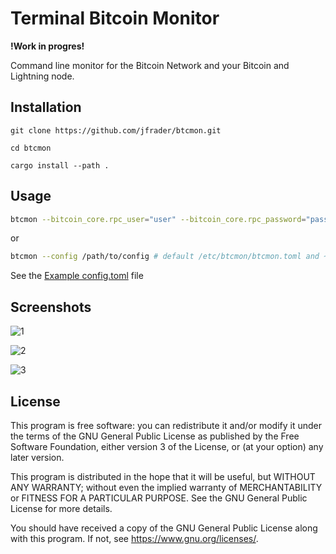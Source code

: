 # Terminal Bitcoin Monitor

**!Work in progres!**

Command line monitor for the Bitcoin Network and your Bitcoin and Lightning node.

## Installation

`git clone https://github.com/jfrader/btcmon.git`

`cd btcmon`

`cargo install --path .`

## Usage

```sh
btcmon --bitcoin_core.rpc_user="user" --bitcoin_core.rpc_password="password"
```
or

```sh
btcmon --config /path/to/config # default /etc/btcmon/btcmon.toml and ~/.btcmon/btcmon.toml
````

See the [Example config.toml](share/config/example.toml) file

## Screenshots

![1](share/screenshots/1.jpg?raw=true)

![2](share/screenshots/2.jpg?raw=true)

![3](share/screenshots/3.jpg?raw=true)

## License

This program is free software: you can redistribute it and/or modify it under the terms of the GNU General Public License as published by the Free Software Foundation, either version 3 of the License, or (at your option) any later version.

This program is distributed in the hope that it will be useful, but WITHOUT ANY WARRANTY; without even the implied warranty of MERCHANTABILITY or FITNESS FOR A PARTICULAR PURPOSE. See the GNU General Public License for more details.

You should have received a copy of the GNU General Public License along with this program. If not, see <https://www.gnu.org/licenses/>.
